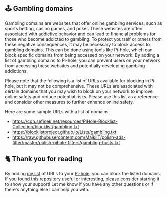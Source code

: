 ## 🕹️ Gambling domains
Gambling domains are websites that offer online gambling services, such as sports betting, casino games, and poker.
These websites are often associated with addictive behavior and can lead to financial problems for those who become addicted to gambling.
To protect yourself or others from these negative consequences, it may be necessary to block access to gambling domains.
This can be done using tools like Pi-hole, which can block specific domains from being accessed on your network.
By adding a list of gambling domains to Pi-hole, you can prevent users on your network from accessing these websites and potentially developing gambling addictions.

Please note that the following is a list of URLs available for blocking in Pi-hole, but it may not be comprehensive.
These URLs are associated with certain domains that you may wish to block on your network to improve online safety and reduce potential risks.
Please use this list as a reference and consider other measures to further enhance online safety.

Here are some sample URLs with a list of domains:
- https://cdn.sefinek.net/resources/PiHole-Blocklist-Collection/blocklist/gambling.txt
- https://blocklistproject.github.io/Lists/gambling.txt
- https://raw.githubusercontent.com/MajkiIT/polish-ads-filter/master/polish-pihole-filters/gambling-hosts.txt

## 🐈 Thank you for reading
By adding [my list](../../List.md) of URLs to your [Pi-hole](../What%20is%20Pi-hole.md), you can block the listed domains.
If you found this repository useful or interesting, please consider starring it to show your support!
Let me know if you have any other questions or if there's anything else I can help you with.